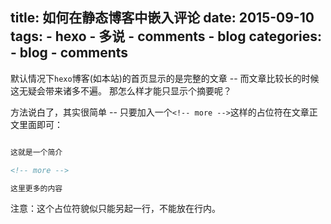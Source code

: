 title: 如何在静态博客中嵌入评论
date: 2015-09-10
tags:
    - hexo
    - 多说
    - comments
    - blog
categories:
    - blog
    - comments
---

默认情况下`hexo`博客(如本站)的首页显示的是完整的文章 -- 而文章比较长的时候这无疑会带来诸多不遍。 那怎么样才能只显示个摘要呢？

<!-- more -->

方法说白了，其实很简单 -- 只要加入一个`<!-- more -->`这样的占位符在文章正文里面即可：

```markdown

这就是一个简介

<!-- more -->

这里更多的内容

```

注意：这个占位符貌似只能另起一行，不能放在行内。

